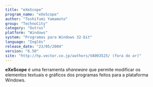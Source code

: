 ```yaml
---
title: "eXeScope"
program_name: "eXeScope"
author: "Toshifumi Yamamoto"
group: "TechnoCity"
category: "Outros"
platform: "Windows"
system: "Programas para Windows 32-bit"
language: "Inglês"
release_date: "23/05/2004"
version: "6.50"
site: "http://hp.vector.co.jp/authors/VA003525/ (fora do ar)"
---
```

<b>eXeScope</b> é uma ferramenta <i>shareware</i> que permite modificar os elementos textuais e gráficos dos programas feitos para a plataforma Windows.
